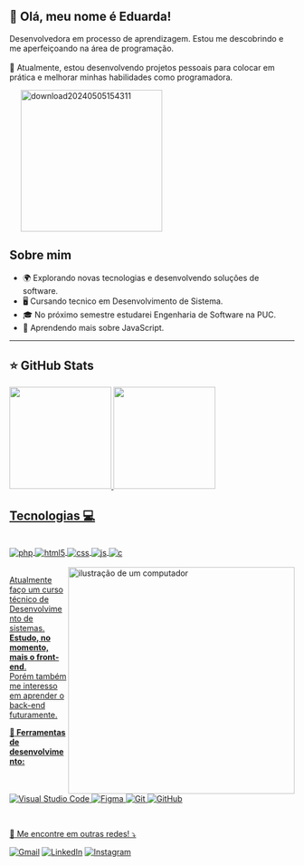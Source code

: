 ## 💜 Olá, meu nome é Eduarda!
  <p align="left">
    Desenvolvedora em processo de aprendizagem. Estou me descobrindo e me aperfeiçoando na área de programação. <br><br>
    🔭 Atualmente, estou desenvolvendo projetos pessoais para colocar em prática e melhorar minhas habilidades como programadora.
  </p>
  <img src="https://github.com/eduardavieira-dev/eduardavieira-dev/assets/159597766/5dfea601-83ec-4a48-9f70-b922d6043049" alt="download20240505154311" width="250px" style="margin-left: 20px;">



## Sobre mim

- 🌍 Explorando novas tecnologias e desenvolvendo soluções de software.
- 🖥️ Cursando tecnico em Desenvolvimento de Sistema.
- 🎓 No próximo semestre estudarei Engenharia de Software na PUC.
- 🌱 Aprendendo mais sobre JavaScript.

---


## ⭐ GitHub Stats
<a href="https://github.com/eduardavieira-dev">
  <img height="180em" src="https://github-readme-stats.vercel.app/api?username=eduardavieira-dev&show_icons=true&theme=radical&include_all_commits=true&count_private=true"/>
  <img height="180em" src="https://github-readme-stats.vercel.app/api/top-langs/?username=eduardavieira-dev&layout=compact&langs_count=6&theme=radical"/>


## Tecnologias 💻

<div style="display: inline_block"><br/>
<img align="center" alt="php" src="https://img.shields.io/badge/PHP-777BB4?style=for-the-badge&logo=php&logoColor=white" />
<img align="center" alt="html5" src="https://img.shields.io/badge/HTML5-E34F26?style=for-the-badge&logo=html5&logoColor=white" />
<img align="center" alt="css" src="https://img.shields.io/badge/CSS3-1572B6?style=for-the-badge&logo=css3&logoColor=white" />
<img align="center" alt="js" src="https://img.shields.io/badge/JavaScript-F7DF1E?style=for-the-badge&logo=javascript&logoColor=black" />
<img align="center" alt="c" src="https://img.shields.io/badge/C-00599C?style=for-the-badge&logo=c&logoColor=white" />



</div><br>
<img src="https://raw.githubusercontent.com/MicaelliMedeiros/micaellimedeiros/master/image/computer-illustration.png" alt="ilustração de um computador" min-width="400px" max-width="400px" width="400px" align="right">

<p align="left"> 
  Atualmente faço um curso técnico de Desenvolvimento de sistemas. <strong>Estudo, no momento, mais o front-end</strong>.<br>
  Porém também me interesso em aprender o back-end futuramente.
</p>

<p align="left">
  


</p>

<p align="left">

 **💼 Ferramentas de desenvolvimento:**

![Visual Studio Code](https://img.shields.io/badge/-Visual%20Studio%20Code-333333?style=flat&logo=visual-studio-code&logoColor=007ACC)
![Figma](https://img.shields.io/badge/-Figma-333333?style=flat&logo=figma&logoColor=007ACC)
![Git](https://img.shields.io/badge/-Git-333333?style=flat&logo=git)
![GitHub](https://img.shields.io/badge/-GitHub-333333?style=flat&logo=github)

<br/>
</p>

<p align="left">
  💌 Me encontre em outras redes! ⤵️
</p>

<p align="left">
  <a href="https://mail.google.com/mail/?view=cm&fs=1&to=eduarda.vieira.goncalves7@gmail.com" title="Gmail">
  <img src="https://img.shields.io/badge/-Gmail-FF0000?style=flat-square&labelColor=FF0000&logo=gmail&logoColor=white&link=LINK-DO-SEU-GMAIL" alt="Gmail"/></a>
  <a href="https://www.linkedin.com/in/eduarda-vieira-gon%C3%A7alves-01a584297/" title="LinkedIn">
  <img src="https://img.shields.io/badge/-Linkedin-0e76a8?style=flat-square&logo=Linkedin&logoColor=white&link=LINK-DO-SEU-LINKEDIN" alt="LinkedIn"/></a>
  <a href="https://www.instagram.com/studygram.eduardavieira?igsh=MTIzbGJ6YjN0dHoyYw%3D%3D&utm_source=qr" title="Instagram">
  <img src="https://img.shields.io/badge/-Instagram-DF0174?style=flat-square&labelColor=DF0174&logo=instagram&logoColor=white&link=LINK-DO-SEU-INSTAGRAM" alt="Instagram"/></a>
</p>

